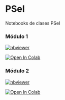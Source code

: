 # PSeI
 Notebooks de clases PSeI

### Módulo 1
[![nbviewer](https://raw.githubusercontent.com/jupyter/design/master/logos/Badges/nbviewer_badge.svg)](https://nbviewer.jupyter.org/github/tvillani22/PSeI/blob/master/TV_Modulo1.ipynb?flush_cache=true)

[![Open In Colab](https://colab.research.google.com/assets/colab-badge.svg)](https://colab.research.google.com/github/tvillani22/PSei/blob/master/TV_Modulo1.ipynb)

### Módulo 2
[![nbviewer](https://raw.githubusercontent.com/jupyter/design/master/logos/Badges/nbviewer_badge.svg)](https://nbviewer.jupyter.org/github/tvillani22/PSeI/blob/master/TV_Modulo2.ipynb?flush_cache=true)

[![Open In Colab](https://colab.research.google.com/assets/colab-badge.svg)](https://colab.research.google.com/github/tvillani22/PSei/blob/master/TV_Modulo2.ipynb)